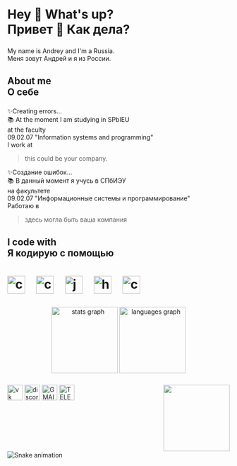 <h1 align="left">Hey 👋 What's up?  <br> Привет 👋 Как  дела?</h1>

###

<p align="left">My name is Andrey and I'm a Russia. <br> Меня зовут Андрей и я из России.</p>

###

<h2 align="left">About me <br> О себе </h2>

###

<p align="left">✨Creating errors...<br>📚 At the moment I am studying in SPbIEU <br>at the faculty <br>09.02.07 "Information systems and programming" <br> I work at 
  <blockquote>this could be your company.</blockquote></p>



<p align="left">✨Создание ошибок...<br>📚 В данный момент я учусь в СПбИЭУ <br>на факультете <br>09.02.07 "Информационные системы и программирование"<br>Работаю в <blockquote>здесь могла быть ваша компания</blockquote></p>

###

<h2 align="left">I code  with <br> Я кодирую с помощью</h2>

###

<h1>
  <div align="left">
  
  <img src="https://cdn.jsdelivr.net/gh/devicons/devicon/icons/c/c-original.svg" height="40" alt="c logo"  />
  <img width="12" />
  <img src="https://skillicons.dev/icons?i=cs" height="40" alt="csharp logo"  />
  <img width="12" />
  <img src="https://cdn.jsdelivr.net/gh/devicons/devicon/icons/javascript/javascript-original.svg" height="40" alt="javascript logo"  />
  <img width="12" />
  <img src="https://skillicons.dev/icons?i=html" height="40" alt="html5 logo"  />
  <img width="12" />
  <img src="https://skillicons.dev/icons?i=css" height="40" alt="css3 logo"  />
  
  </div>
</h1>

###

<div align="center">
  <img src="https://github-readme-stats.vercel.app/api?username=T19R&hide_title=false&hide_rank=false&show_icons=true&include_all_commits=true&count_private=true&disable_animations=false&theme=dracula&locale=en&hide_border=false" height="150" alt="stats graph"  />
  <img src="https://github-readme-stats.vercel.app/api/top-langs?username=T19R&locale=en&hide_title=false&layout=compact&card_width=320&langs_count=5&theme=dracula&hide_border=false" height="150" alt="languages graph"  />
</div>

###

<img align="right" height="150" src="https://i.imgflip.com/65efzo.gif"  />

###

<div align="left">

  <a href="https://vk.com/t19rsap"><img src="https://img.shields.io/badge/-Vkontakte-003f5c?style=for-the-badge&logo=Vke" height="35" alt="vk"  /></a>
  <a href="DS.html"><img src="https://img.shields.io/static/v1?message=Discord&logo=discord&label=&color=7289DA&logoColor=white&labelColor=&style=for-the-badge" height="35" alt="discord logo"  /></a>
  <a href="Gm.html"><img src="https://img.shields.io/static/v1?message=Gmail&logo=gmail&label=&color=D14836&logoColor=white&labelColor=&style=for-the-badge" height="35" alt="GMAIL"  /></a>
  <a href="https://web.telegram.org/k/#@T19RrRr"><img src="https://img.shields.io/badge/Telegram-2CA5E0?style=flat-squeare&logo=telegram&logoColor=white" height="35" alt="TELEGRAM"  /></a>
</div>

###  

<br clear="both">

<img src="https://raw.githubusercontent.com/T19R/T19R/output/snake.svg" alt="Snake animation" />

###

